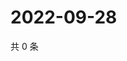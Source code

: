 # 2022-09-28

共 0 条

<!-- BEGIN WEIBO -->
<!-- 最后更新时间 Wed Sep 28 2022 07:01:49 GMT+0800 (China Standard Time) -->

<!-- END WEIBO -->
